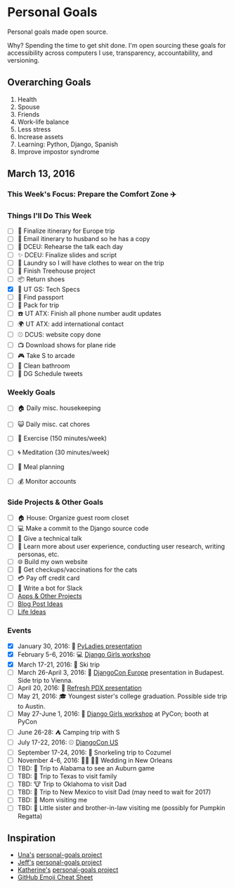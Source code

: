 
# Personal Goals

Personal goals made open source.

Why? Spending the time to get shit done. I'm open sourcing these goals for accessibility across computers I use, transparency, accountability, and versioning.

## Overarching Goals

1. Health
2. Spouse
2. Friends 
1. Work-life balance 
1. Less stress
1. Increase assets 
1. Learning: Python, Django, Spanish
3. Improve impostor syndrome

## March 13, 2016

### This Week's Focus: Prepare the Comfort Zone :airplane:

### Things I'll Do This Week

- [ ] :european_castle: Finalize itinerary for Europe trip 
- [ ] :email: Email itinerary to husband so he has a copy 
- [ ] :microphone: DCEU: Rehearse the talk each day 
- [ ] :sparkles: DCEU: Finalize slides and script 
- [ ] :womans_clothes: Laundry so I will have clothes to wear on the trip 
- [ ] :deciduous_tree: Finish Treehouse project 
- [ ] :package: Return shoes 
- [x] :paperclip: UT GS: Tech Specs 
- [ ] :passport_control: Find passport 
- [ ] :handbag: Pack for trip 
- [ ] :phone: UT ATX: Finish all phone number audit updates 
- [ ] :earth_africa: UT ATX: add international contact
- [ ] :baseball: DCUS: website copy done 
- [ ] :tv: Download shows for plane ride 
- [ ] :video_game: Take S to arcade 
- [ ] :toilet: Clean bathroom 
- [ ] :iphone: DG Schedule tweets 

### Weekly Goals 

- [ ] :house: Daily misc. housekeeping 
- [ ] :smiley_cat: Daily misc. cat chores 
- [ ] :shoe: Exercise (150 minutes/week) 
- [ ] :cyclone: Meditation (30 minutes/week) 
- [ ] :fork_and_knife: Meal planning 
- [ ] :moneybag: Monitor accounts 


### Side Projects & Other Goals

- [ ] :house: House: Organize guest room closet
- [ ] :computer: Make a commit to the Django source code 
- [ ] :wrench: Give a technical talk 
- [ ] :dancers: Learn more about user experience, conducting user research, writing personas, etc. 
- [ ] :globe_with_meridians: Build my own website
- [ ] :syringe: Get checkups/vaccinations for the cats 
- [ ] :credit_card: Pay off credit card 
- [ ] :older_woman: Write a bot for Slack 
- [ ] [Apps & Other Projects](ideas/app-ideas.md)
- [ ] [Blog Post Ideas](ideas/blog-ideas.md)
- [ ] [Life Ideas](ideas/life-ideas.md)

### Events 
- [x] January 30, 2016: :microphone: [PyLadies presentation](https://www.youtube.com/watch?v=OAQAXVU1jIo)
- [x] February 5-6, 2016: :computer: [Django Girls workshop](https://djangogirls.org/portland/)
- [x] March 17-21, 2016: :ski: Ski trip 
- [ ] March 26-April 3, 2016: :european_castle: [DjangoCon Europe](https://djangocon.eu/) presentation in Budapest. Side trip to Vienna. 
- [ ] April 20, 2016: :european_castle: [Refresh PDX presentation](http://rfrshpdx.org/jane-austen-on-python-tips-from-an-english-major-on-writing-better-code/)
- [ ] May 21, 2016: :mortar_board: Youngest sister's college graduation. Possible side trip to Austin. 
- [ ] May 27-June 1, 2016: :love_letter: [Django Girls workshop](https://djangogirls.org/pycon/) at PyCon; booth at PyCon
- [ ] June 26-28: :tent: Camping trip with S 
- [ ] July 17-22, 2016: :baseball: [DjangoCon US](https://2016.djangocon.us/) 
- [ ] September 17-24, 2016: :tropical_fish: Snorkeling trip to Cozumel 
- [ ] November 4-6, 2016: :bride_with_veil: :bride_with_veil: Wedding in New Orleans
- [ ] TBD: :football: Trip to Alabama to see an Auburn game 
- [ ] TBD: :star2: Trip to Texas to visit family 
- [ ] TBD: :cow: Trip to Oklahoma to visit Dad 
- [ ] TBD: :sunrise_over_mountains: Trip to New Mexico to visit Dad (may need to wait for 2017) 
- [ ] TBD: :woman: Mom visiting me 
- [ ] TBD: :jack_o_lantern: Little sister and brother-in-law visiting me (possibly for Pumpkin Regatta)

## Inspiration

- [Una's](https://github.com/una) [personal-goals project](https://github.com/una/personal-goals)
- [Jeff's](https://github.com/jefftriplett) [personal-goals project](https://github.com/jefftriplett/personal-goals) 
- [Katherine's](https://github.com/KatherineMichel) [personal-goals project](https://github.com/KatherineMichel/personal-goals)
- [GitHub Emoji Cheat Sheet](http://www.emoji-cheat-sheet.com/) 
